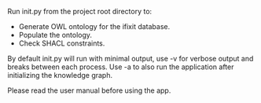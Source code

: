 Run init.py from the project root directory to:
- Generate OWL ontology for the ifixit database.
- Populate the ontology.
- Check SHACL constraints.

By default init.py will run with minimal output, use -v for verbose output and breaks between each process.
Use -a to also run the application after initializing the knowledge graph.

Please read the user manual before using the app.